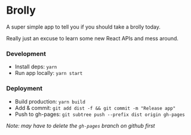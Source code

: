 # Brolly

A super simple app to tell you if you should take a brolly today.

Really just an excuse to learn some new React APIs and mess around.

### Development

- Install deps: `yarn`
- Run app locally: `yarn start`

### Deployment

- Build production: `yarn build`
- Add & commit: `git add dist -f && git commit -m "Release app"`
- Push to gh-pages: `git subtree push --prefix dist origin gh-pages`

_Note: may have to delete the `gh-pages` branch on github first_
